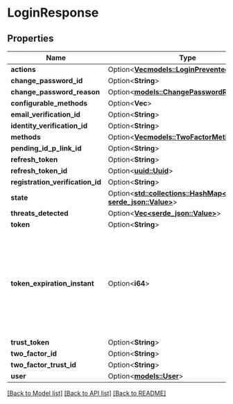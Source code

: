 # LoginResponse

## Properties

Name | Type | Description | Notes
------------ | ------------- | ------------- | -------------
**actions** | Option<[**Vec<models::LoginPreventedResponse>**](LoginPreventedResponse.md)> |  | [optional]
**change_password_id** | Option<**String**> |  | [optional]
**change_password_reason** | Option<[**models::ChangePasswordReason**](ChangePasswordReason.md)> |  | [optional]
**configurable_methods** | Option<**Vec<String>**> |  | [optional]
**email_verification_id** | Option<**String**> |  | [optional]
**identity_verification_id** | Option<**String**> |  | [optional]
**methods** | Option<[**Vec<models::TwoFactorMethod>**](TwoFactorMethod.md)> |  | [optional]
**pending_id_p_link_id** | Option<**String**> |  | [optional]
**refresh_token** | Option<**String**> |  | [optional]
**refresh_token_id** | Option<[**uuid::Uuid**](uuid::Uuid.md)> |  | [optional]
**registration_verification_id** | Option<**String**> |  | [optional]
**state** | Option<[**std::collections::HashMap<String, serde_json::Value>**](serde_json::Value.md)> |  | [optional]
**threats_detected** | Option<[**Vec<serde_json::Value>**](serde_json::Value.md)> |  | [optional]
**token** | Option<**String**> |  | [optional]
**token_expiration_instant** | Option<**i64**> | The number of milliseconds since the unix epoch: January 1, 1970 00:00:00 UTC. This value is always in UTC. | [optional]
**trust_token** | Option<**String**> |  | [optional]
**two_factor_id** | Option<**String**> |  | [optional]
**two_factor_trust_id** | Option<**String**> |  | [optional]
**user** | Option<[**models::User**](User.md)> |  | [optional]

[[Back to Model list]](../README.md#documentation-for-models) [[Back to API list]](../README.md#documentation-for-api-endpoints) [[Back to README]](../README.md)


